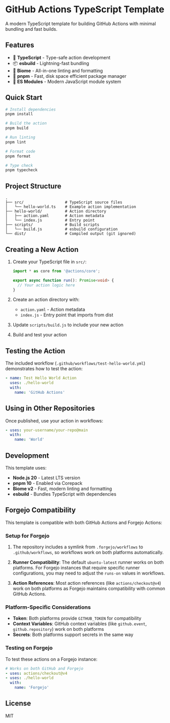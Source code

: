 # GitHub Actions TypeScript Template

A modern TypeScript template for building GitHub Actions with minimal bundling and fast builds.

## Features

- 🚀 **TypeScript** - Type-safe action development
- 📦 **esbuild** - Lightning-fast bundling
- 🧹 **Biome** - All-in-one linting and formatting
- 📌 **pnpm** - Fast, disk space efficient package manager
- 🎯 **ES Modules** - Modern JavaScript module system

## Quick Start

```bash
# Install dependencies
pnpm install

# Build the action
pnpm build

# Run linting
pnpm lint

# Format code
pnpm format

# Type check
pnpm typecheck
```

## Project Structure

```
.
├── src/                  # TypeScript source files
│   └── hello-world.ts    # Example action implementation
├── hello-world/          # Action directory
│   ├── action.yaml       # Action metadata
│   └── index.js          # Entry point
├── scripts/              # Build scripts
│   └── build.js          # esbuild configuration
└── dist/                 # Compiled output (git ignored)
```

## Creating a New Action

1. Create your TypeScript file in `src/`:
   ```typescript
   import * as core from '@actions/core';
   
   export async function run(): Promise<void> {
     // Your action logic here
   }
   ```

2. Create an action directory with:
   - `action.yaml` - Action metadata
   - `index.js` - Entry point that imports from dist

3. Update `scripts/build.js` to include your new action

4. Build and test your action

## Testing the Action

The included workflow (`.github/workflows/test-hello-world.yml`) demonstrates how to test the action:

```yaml
- name: Test Hello World Action
  uses: ./hello-world
  with:
    name: 'GitHub Actions'
```

## Using in Other Repositories

Once published, use your action in workflows:

```yaml
- uses: your-username/your-repo@main
  with:
    name: 'World'
```

## Development

This template uses:
- **Node.js 20** - Latest LTS version
- **pnpm 10** - Enabled via Corepack
- **Biome v2** - Fast, modern linting and formatting
- **esbuild** - Bundles TypeScript with dependencies

## Forgejo Compatibility

This template is compatible with both GitHub Actions and Forgejo Actions:

### Setup for Forgejo

1. The repository includes a symlink from `.forgejo/workflows` to `.github/workflows`, so workflows work on both platforms automatically.

2. **Runner Compatibility**: The default `ubuntu-latest` runner works on both platforms. For Forgejo instances that require specific runner configurations, you may need to adjust the `runs-on` values in workflows.

3. **Action References**: Most action references (like `actions/checkout@v4`) work on both platforms as Forgejo maintains compatibility with common GitHub Actions.

### Platform-Specific Considerations

- **Token**: Both platforms provide `GITHUB_TOKEN` for compatibility
- **Context Variables**: GitHub context variables (like `github.event`, `github.repository`) work on both platforms
- **Secrets**: Both platforms support secrets in the same way

### Testing on Forgejo

To test these actions on a Forgejo instance:

```yaml
# Works on both GitHub and Forgejo
- uses: actions/checkout@v4
- uses: ./hello-world
  with:
    name: 'Forgejo'
```

## License

MIT